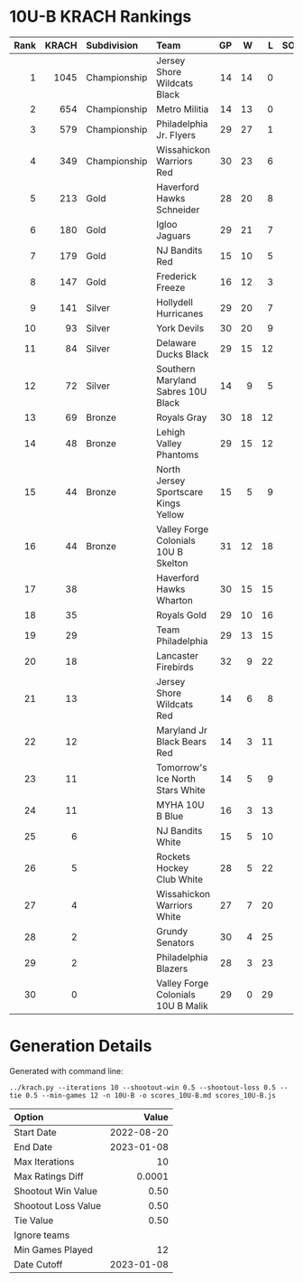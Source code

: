 # 10U-B KRACH Rankings
Rank|KRACH|Subdivision|Team|GP|W|L|SOW|SOL|T|SoS
---:|---:|:---|:---|---:|---:|---:|---:|---:|---:|---:
1|1045|Championship|Jersey Shore Wildcats Black|14|14|0|0|0|0|149
2|654|Championship|Metro Militia|14|13|0|1|0|0|91
3|579|Championship|Philadelphia Jr. Flyers|29|27|1|1|0|0|102
4|349|Championship|Wissahickon Warriors Red|30|23|6|0|1|0|294
5|213|Gold|Haverford Hawks Schneider|28|20|8|0|0|0|202
6|180|Gold|Igloo Jaguars|29|21|7|1|0|0|134
7|179|Gold|NJ Bandits Red|15|10|5|0|0|0|245
8|147|Gold|Frederick Freeze|16|12|3|1|0|0|75
9|141|Silver|Hollydell Hurricanes|29|20|7|0|2|0|102
10|93|Silver|York Devils|30|20|9|1|0|0|93
11|84|Silver|Delaware Ducks Black|29|15|12|1|1|0|123
12|72|Silver|Southern Maryland Sabres 10U Black|14|9|5|0|0|0|61
13|69|Bronze|Royals Gray|30|18|12|0|0|0|115
14|48|Bronze|Lehigh Valley Phantoms|29|15|12|1|1|0|107
15|44|Bronze|North Jersey Sportscare Kings Yellow|15|5|9|1|0|0|263
16|44|Bronze|Valley Forge Colonials 10U B Skelton|31|12|18|1|0|0|198
17|38||Haverford Hawks Wharton|30|15|15|0|0|0|111
18|35||Royals Gold|29|10|16|0|3|0|188
19|29||Team Philadelphia|29|13|15|0|1|0|68
20|18||Lancaster Firebirds|32|9|22|1|0|0|115
21|13||Jersey Shore Wildcats Red|14|6|8|0|0|0|46
22|12||Maryland Jr Black Bears Red|14|3|11|0|0|0|120
23|11||Tomorrow's Ice North Stars White|14|5|9|0|0|0|46
24|11||MYHA 10U B Blue|16|3|13|0|0|0|113
25|6||NJ Bandits White|15|5|10|0|0|0|65
26|5||Rockets Hockey Club White|28|5|22|1|0|0|219
27|4||Wissahickon Warriors White|27|7|20|0|0|0|91
28|2||Grundy Senators|30|4|25|1|0|0|105
29|2||Philadelphia Blazers|28|3|23|0|2|0|136
30|0||Valley Forge Colonials 10U B Malik|29|0|29|0|0|0|86
# Generation Details

Generated with command line:
```
../krach.py --iterations 10 --shootout-win 0.5 --shootout-loss 0.5 --tie 0.5 --min-games 12 -n 10U-B -o scores_10U-B.md scores_10U-B.js
```

| Option | Value |
| :----- | ----: |
| Start Date | 2022-08-20 |
| End Date | 2023-01-08 |
| Max Iterations | 10 |
| Max Ratings Diff | 0.0001 |
| Shootout Win Value | 0.50 |
| Shootout Loss Value | 0.50 |
| Tie Value | 0.50 |
| Ignore teams |  |
| Min Games Played | 12 |
| Date Cutoff | 2023-01-08 |

